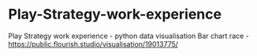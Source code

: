 # Play-Strategy-work-experience
Play Strategy work experience - python data visualisation
Bar chart race - https://public.flourish.studio/visualisation/19013775/ 


